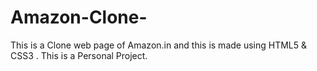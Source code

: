 # Amazon-Clone-

This is a Clone web page of Amazon.in 
and this is made using HTML5 & CSS3 . 
This is a Personal Project.
